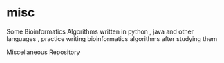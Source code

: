 misc
====


Some Bioinformatics Algorithms written in python , java and other languages , practice writing bioinformatics algorithms after
studying them 

Miscellaneous Repository 
